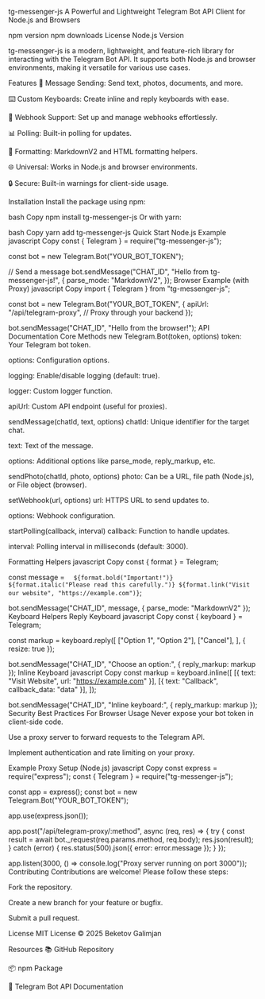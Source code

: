 tg-messenger-js
A Powerful and Lightweight Telegram Bot API Client for Node.js and Browsers

npm version
npm downloads
License
Node.js Version

tg-messenger-js is a modern, lightweight, and feature-rich library for interacting with the Telegram Bot API. It supports both Node.js and browser environments, making it versatile for various use cases.

Features
📨 Message Sending: Send text, photos, documents, and more.

⌨️ Custom Keyboards: Create inline and reply keyboards with ease.

🔔 Webhook Support: Set up and manage webhooks effortlessly.

📊 Polling: Built-in polling for updates.

📝 Formatting: MarkdownV2 and HTML formatting helpers.

🌐 Universal: Works in Node.js and browser environments.

🔒 Secure: Built-in warnings for client-side usage.

Installation
Install the package using npm:

bash
Copy
npm install tg-messenger-js
Or with yarn:

bash
Copy
yarn add tg-messenger-js
Quick Start
Node.js Example
javascript
Copy
const { Telegram } = require("tg-messenger-js");

const bot = new Telegram.Bot("YOUR_BOT_TOKEN");

// Send a message
bot.sendMessage("CHAT_ID", "Hello from tg-messenger-js!", {
parse_mode: "MarkdownV2",
});
Browser Example (with Proxy)
javascript
Copy
import { Telegram } from "tg-messenger-js";

const bot = new Telegram.Bot("YOUR_BOT_TOKEN", {
apiUrl: "/api/telegram-proxy", // Proxy through your backend
});

bot.sendMessage("CHAT_ID", "Hello from the browser!");
API Documentation
Core Methods
new Telegram.Bot(token, options)
token: Your Telegram bot token.

options: Configuration options.

logging: Enable/disable logging (default: true).

logger: Custom logger function.

apiUrl: Custom API endpoint (useful for proxies).

sendMessage(chatId, text, options)
chatId: Unique identifier for the target chat.

text: Text of the message.

options: Additional options like parse_mode, reply_markup, etc.

sendPhoto(chatId, photo, options)
photo: Can be a URL, file path (Node.js), or File object (browser).

setWebhook(url, options)
url: HTTPS URL to send updates to.

options: Webhook configuration.

startPolling(callback, interval)
callback: Function to handle updates.

interval: Polling interval in milliseconds (default: 3000).

Formatting Helpers
javascript
Copy
const { format } = Telegram;

const message = `  ${format.bold("Important!")}
  ${format.italic("Please read this carefully.")}
  ${format.link("Visit our website", "https://example.com")}`;

bot.sendMessage("CHAT_ID", message, { parse_mode: "MarkdownV2" });
Keyboard Helpers
Reply Keyboard
javascript
Copy
const { keyboard } = Telegram;

const markup = keyboard.reply([
["Option 1", "Option 2"],
["Cancel"],
], { resize: true });

bot.sendMessage("CHAT_ID", "Choose an option:", { reply_markup: markup });
Inline Keyboard
javascript
Copy
const markup = keyboard.inline([
[{ text: "Visit Website", url: "https://example.com" }],
[{ text: "Callback", callback_data: "data" }],
]);

bot.sendMessage("CHAT_ID", "Inline keyboard:", { reply_markup: markup });
Security Best Practices
For Browser Usage
Never expose your bot token in client-side code.

Use a proxy server to forward requests to the Telegram API.

Implement authentication and rate limiting on your proxy.

Example Proxy Setup (Node.js)
javascript
Copy
const express = require("express");
const { Telegram } = require("tg-messenger-js");

const app = express();
const bot = new Telegram.Bot("YOUR_BOT_TOKEN");

app.use(express.json());

app.post("/api/telegram-proxy/:method", async (req, res) => {
try {
const result = await bot.\_request(req.params.method, req.body);
res.json(result);
} catch (error) {
res.status(500).json({ error: error.message });
}
});

app.listen(3000, () => console.log("Proxy server running on port 3000"));
Contributing
Contributions are welcome! Please follow these steps:

Fork the repository.

Create a new branch for your feature or bugfix.

Submit a pull request.

License
MIT License © 2025 Beketov Galimjan

Resources
📚 GitHub Repository

📦 npm Package

📄 Telegram Bot API Documentation
